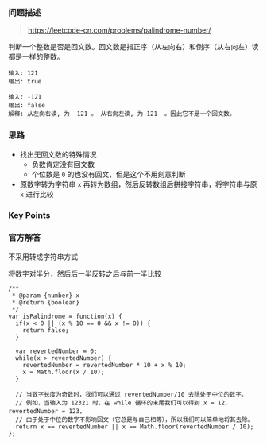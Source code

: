 ### 问题描述

> https://leetcode-cn.com/problems/palindrome-number/

判断一个整数是否是回文数。回文数是指正序（从左向右）和倒序（从右向左）读都是一样的整数。

```
输入: 121
输出: true

输入: -121
输出: false
解释: 从左向右读, 为 -121 。 从右向左读, 为 121- 。因此它不是一个回文数。
```

### 思路

* 找出无回文数的特殊情况
  - 负数肯定没有回文数
  - 个位数是 `0` 的也没有回文，但是这个不用刻意判断
* 原数字转为字符串 `x` 再转为数组，然后反转数组后拼接字符串，将字符串与原 `x` 进行比较

### Key Points

### 官方解答

不采用转成字符串方式

将数字对半分，然后后一半反转之后与前一半比较

```
/**
 * @param {number} x
 * @return {boolean}
 */
var isPalindrome = function(x) {
  if(x < 0 || (x % 10 == 0 && x != 0)) {
    return false;
  }

  var revertedNumber = 0;
  while(x > revertedNumber) {
    revertedNumber = revertedNumber * 10 + x % 10;
    x = Math.floor(x / 10);
  }

  // 当数字长度为奇数时，我们可以通过 revertedNumber/10 去除处于中位的数字。
  // 例如，当输入为 12321 时，在 while 循环的末尾我们可以得到 x = 12，revertedNumber = 123，
  // 由于处于中位的数字不影响回文（它总是与自己相等），所以我们可以简单地将其去除。
  return x == revertedNumber || x == Math.floor(revertedNumber / 10);
};
```